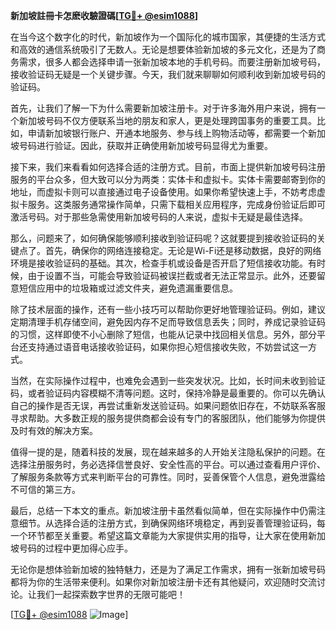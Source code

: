 **新加坡註冊卡怎麽收驗證碼[[TG💪+ @esim1088](https://t.me/s/esim1088)]**

在当今这个数字化的时代，新加坡作为一个国际化的城市国家，其便捷的生活方式和高效的通信系统吸引了无数人。无论是想要体验新加坡的多元文化，还是为了商务需求，很多人都会选择申请一张新加坡本地的手机号码。而要注册新加坡号码，接收验证码无疑是一个关键步骤。今天，我们就来聊聊如何顺利收到新加坡号码的验证码。

首先，让我们了解一下为什么需要新加坡注册卡。对于许多海外用户来说，拥有一个新加坡号码不仅方便联系当地的朋友和家人，更是处理跨国事务的重要工具。比如，申请新加坡银行账户、开通本地服务、参与线上购物活动等，都需要一个新加坡号码进行验证。因此，获取并正确使用新加坡号码显得尤为重要。

接下来，我们来看看如何选择合适的注册方式。目前，市面上提供新加坡号码注册服务的平台众多，但大致可以分为两类：实体卡和虚拟卡。实体卡需要邮寄到你的地址，而虚拟卡则可以直接通过电子设备使用。如果你希望快速上手，不妨考虑虚拟卡服务。这类服务通常操作简单，只需下载相关应用程序，完成身份验证后即可激活号码。对于那些急需使用新加坡号码的人来说，虚拟卡无疑是最佳选择。

那么，问题来了，如何确保能够顺利接收到验证码呢？这就要提到接收验证码的关键点了。首先，确保你的网络连接稳定。无论是Wi-Fi还是移动数据，良好的网络环境是接收验证码的基础。其次，检查手机或设备是否开启了短信接收功能。有时候，由于设置不当，可能会导致验证码被误拦截或者无法正常显示。此外，还要留意短信应用中的垃圾箱或过滤文件夹，避免遗漏重要信息。

除了技术层面的操作，还有一些小技巧可以帮助你更好地管理验证码。例如，建议定期清理手机存储空间，避免因内存不足而导致信息丢失；同时，养成记录验证码的习惯，这样即使不小心删除了短信，也能从记录中找回相关信息。另外，部分平台还支持通过语音电话接收验证码，如果你担心短信接收失败，不妨尝试这一方式。

当然，在实际操作过程中，也难免会遇到一些突发状况。比如，长时间未收到验证码，或者验证码内容模糊不清等问题。这时，保持冷静是最重要的。你可以先确认自己的操作是否无误，再尝试重新发送验证码。如果问题依旧存在，不妨联系客服寻求帮助。大多数正规的服务提供商都会设有专门的客服团队，他们能够为你提供及时有效的解决方案。

值得一提的是，随着科技的发展，现在越来越多的人开始关注隐私保护的问题。在选择注册服务时，务必选择信誉良好、安全性高的平台。可以通过查看用户评价、了解服务条款等方式来判断平台的可靠性。同时，妥善保管个人信息，避免泄露给不可信的第三方。

最后，总结一下本文的重点。新加坡注册卡虽然看似简单，但在实际操作中仍需注意细节。从选择合适的注册方式，到确保网络环境稳定，再到妥善管理验证码，每一个环节都至关重要。希望这篇文章能为大家提供实用的指导，让大家在使用新加坡号码的过程中更加得心应手。

无论你是想体验新加坡的独特魅力，还是为了满足工作需求，拥有一张新加坡号码都将为你的生活带来便利。如果你对新加坡注册卡还有其他疑问，欢迎随时交流讨论。让我们一起探索数字世界的无限可能吧！

[[TG💪+ @esim1088](https://t.me/s/esim1088) ![Image](https://i.postimg.cc/4NQfJmqS/Snipaste-2025-05-13-00-14-12.png)]